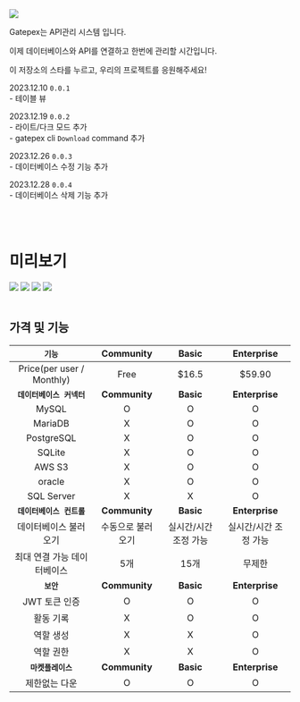 
<img src="https://cdn.discordapp.com/attachments/980765436973035550/1189885928043458641/23-12-28_20-01-16-395.jpg?ex=659fcaa0&is=658d55a0&hm=4cffa1ada10921fe460f4c0fe757dfc311a30ba5ebdcba6dba17413a6ebd804a&">

Gatepex는 API관리 시스템 입니다.

이제 데이터베이스와 API를 연결하고 한번에 관리할 시간입니다.

이 저장소의 스타를 누르고, 우리의 프로젝트를 응원해주세요!

2023.12.10 `0.0.1`<br> - 테이블 뷰


2023.12.19 `0.0.2` <br> - 라이트/다크 모드 추가 <br> - gatepex cli `Download` command 추가


2023.12.26 `0.0.3` <br> - 데이터베이스 수정 기능 추가


2023.12.28 `0.0.4` <br> - 데이터베이스 삭제 기능 추가

<br>
<br>

# 미리보기

<img src="https://cdn.discordapp.com/attachments/980765436973035550/1189818455885615148/2023-12-28_3.25.53.png?ex=659f8bc9&is=658d16c9&hm=2635fbcc351152a084fda84b379adc62af38e7adde05a9bf1cbedcf7c50f7ad7&">
<img src="https://cdn.discordapp.com/attachments/980765436973035550/1189818455264870500/2023-12-28_3.26.42.png?ex=659f8bc9&is=658d16c9&hm=ae7db5758f731bb07854fe13f2f24aded0ba36a0eda10c3f9439f81f39411a1b&">
<img src="https://cdn.discordapp.com/attachments/980765436973035550/1189818454644105296/2023-12-28_3.31.54.png?ex=659f8bc9&is=658d16c9&hm=76eab4f0c011d9c6b54636f90e3ff1cbb90cf270b248c86ce74b43f9f2055ca0&">
<img src="https://cdn.discordapp.com/attachments/928467166137811004/1186196880351309864/2023-12-18_3.42.32.png?ex=65925eee&is=657fe9ee&hm=3af28186ecb3e3d4303b76d336dda2b7021b2ce874f6cc3f9c2ca62cb342c1db&">

<br>
<br>

## 가격 및 기능

|`기능`|Community|Basic|Enterprise|
| :---: | :---: | :---: | :---: |
|Price(per user / Monthly)|Free|$16.5|$59.90|
|**`데이터베이스 커넥터`**|**Community**|**Basic**|**Enterprise**|
|MySQL|O|O|O|
|MariaDB|X|O|O|
|PostgreSQL|X|O|O|
|SQLite|X|O|O|
|AWS S3|X|O|O|
|oracle|X|O|O|
|SQL Server|X|X|O|
|**`데이터베이스 컨트롤`**|**Community**|**Basic**|**Enterprise**|
|데이터베이스 불러오기|수동으로 불러오기|실시간/시간 조정 가능|실시간/시간 조정 가능|
|최대 연결 가능 데이터베이스|5개|15개|무제한|
|**`보안`**|**Community**|**Basic**|**Enterprise**|
|JWT 토큰 인증|O|O|O|
|활동 기록|X|O|O|
|역할 생성|X|X|O|
|역할 권한|X|X|O|
|**`마켓플레이스`**|**Community**|**Basic**|**Enterprise**|
|제한없는 다운|O|O|O|
